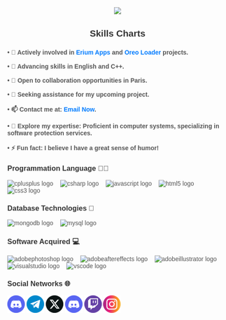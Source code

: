 <div align="center">
  <img height="150" src="https://techisor.com/wp-content/uploads/2022/02/Software-development-2.png"  />
</div>

###

<h2 align="center" style="font-family: Arial, sans-serif; color: #333;">Skills Charts</h2>

###

<div style="font-family: Arial, sans-serif; color: #555;">

  <h4 align="left">• 🔭 Actively involved in <a href="https://erium.shop" style="color: #007bff; text-decoration: none;">Erium Apps</a> and <a href="https://oreocheats.com" style="color: #007bff; text-decoration: none;">Oreo Loader</a> projects.<br><br>
  • 🌱 Advancing skills in English and C++.<br><br>
  • 👯 Open to collaboration opportunities in Paris.<br><br>
  • 🤝 Seeking assistance for my upcoming project.<br><br>
  • 📫 Contact me at: <a href="mailto:Contact@Uney.Tech" style="color: #007bff; text-decoration: none;">Email Now</a>.<br><br>
  • 📄 Explore my expertise: Proficient in computer systems, specializing in software protection services.<br><br>
  • ⚡ Fun fact: I believe I have a great sense of humor!</h4>

  <h3 align="left" style="color: #333;">Programmation Language 👨‍💻</h3>
  
  <div align="left">
    <img src="https://skillicons.dev/icons?i=cpp" height="40" alt="cplusplus logo" style="margin-right: 12px;" />
    <img src="https://skillicons.dev/icons?i=cs" height="40" alt="csharp logo" style="margin-right: 12px;" />
    <img src="https://skillicons.dev/icons?i=js" height="40" alt="javascript logo" style="margin-right: 12px;" />
    <img src="https://skillicons.dev/icons?i=html" height="40" alt="html5 logo" style="margin-right: 12px;" />
    <img src="https://skillicons.dev/icons?i=css" height="40" alt="css3 logo" style="margin-right: 12px;" />
  </div>

  <h3 align="left" style="color: #333;">Database Technologies 💾</h3>

  <div align="left">
    <img src="https://skillicons.dev/icons?i=mongodb" height="40" alt="mongodb logo" style="margin-right: 12px;" />
    <img src="https://skillicons.dev/icons?i=mysql" height="40" alt="mysql logo" style="margin-right: 12px;" />
  </div>

  <h3 align="left" style="color: #333;">Software Acquired 💻</h3>

  <div align="left">
    <img src="https://skillicons.dev/icons?i=ps" height="40" alt="adobephotoshop logo" style="margin-right: 12px;" />
    <img src="https://skillicons.dev/icons?i=ae" height="40" alt="adobeaftereffects logo" style="margin-right: 12px;" />
    <img src="https://skillicons.dev/icons?i=ai" height="40" alt="adobeillustrator logo" style="margin-right: 12px;" />
    <img src="https://skillicons.dev/icons?i=visualstudio" height="40" alt="visualstudio logo" style="margin-right: 12px;" />
    <img src="https://skillicons.dev/icons?i=vscode" height="40" alt="vscode logo" style="margin-right: 12px;" />
  </div>

  <h3 align="left" style="color: #333;">Social Networks 🌐</h3>
  
[![Discord](https://github.com/UneyTech/UneyTech/blob/main/Assets/Images/Networks/Discord.png)](https://discordlookup.com/user/187986767696101385)
[![Telegram](https://github.com/UneyTech/UneyTech/blob/main/Assets/Images/Networks/Telegram.png)](https://UneyTech.t.me)
[![Twitter](https://github.com/UneyTech/UneyTech/blob/main/Assets/Images/Networks/Twitter.png)](https://twitter.com/UneyTech)
[![Youtube](https://github.com/UneyTech/UneyTech/blob/main/Assets/Images/Networks/Discord.png?raw=true)](https://www.youtube.com/@UneyTech)
[![Twitch](https://github.com/UneyTech/UneyTech/blob/main/Assets/Images/Networks/Twitch.png?raw=true)](https://www.twitch.tv/UneyTech)
[![Instagram](https://github.com/UneyTech/UneyTech/blob/main/Assets/Images/Networks/Instagram.png?raw=true)](https://www.instagram.com/UneyTech/)



</div>

###
